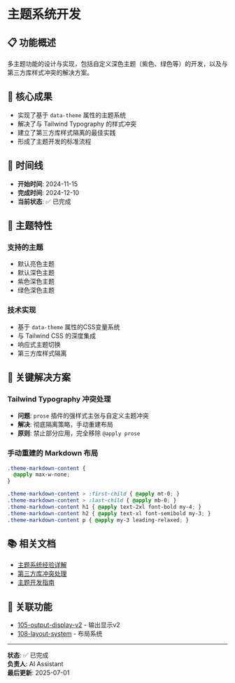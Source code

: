 # 主题系统开发

## 📋 功能概述

多主题功能的设计与实现，包括自定义深色主题（紫色、绿色等）的开发，以及与第三方库样式冲突的解决方案。

## 🎯 核心成果

- 实现了基于 `data-theme` 属性的主题系统
- 解决了与 Tailwind Typography 的样式冲突
- 建立了第三方库样式隔离的最佳实践
- 形成了主题开发的标准流程

## 📅 时间线

- **开始时间**: 2024-11-15
- **完成时间**: 2024-12-10
- **当前状态**: ✅ 已完成

## 🎨 主题特性

### 支持的主题
- 默认亮色主题
- 默认深色主题
- 紫色深色主题
- 绿色深色主题

### 技术实现
- 基于 `data-theme` 属性的CSS变量系统
- 与 Tailwind CSS 的深度集成
- 响应式主题切换
- 第三方库样式隔离

## 🔧 关键解决方案

### Tailwind Typography 冲突处理
- **问题**: `prose` 插件的强样式主张与自定义主题冲突
- **解决**: 彻底隔离策略，手动重建布局
- **原则**: 禁止部分应用，完全移除 `@apply prose`

### 手动重建的 Markdown 布局
```css
.theme-markdown-content {
  @apply max-w-none;
}

.theme-markdown-content > :first-child { @apply mt-0; }
.theme-markdown-content > :last-child { @apply mb-0; }
.theme-markdown-content h1 { @apply text-2xl font-bold my-4; }
.theme-markdown-content h2 { @apply text-xl font-semibold my-3; }
.theme-markdown-content p { @apply my-3 leading-relaxed; }
```

## 📚 相关文档

- [主题系统经验详解](./experience.md)
- [第三方库冲突处理](./third-party-conflicts.md)
- [主题开发指南](./development-guide.md)

## 🔗 关联功能

- [105-output-display-v2](../105-output-display-v2/) - 输出显示v2
- [108-layout-system](../108-layout-system/) - 布局系统

---

**状态**: ✅ 已完成  
**负责人**: AI Assistant  
**最后更新**: 2025-07-01
